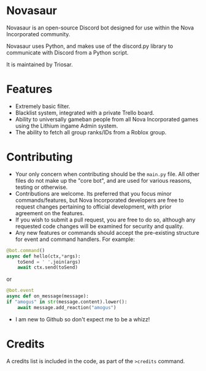 # Novasaur
Novasaur is an open-source Discord bot designed for use within the Nova Incorporated community.

Novasaur uses Python, and makes use of the discord.py library to communicate with Discord from a Python script.

It is maintained by Triosar.
# Features
- Extremely basic filter.
- Blacklist system, integrated with a private Trello board.
- Ability to universally gameban people from all Nova Incorporated games using the Lithium ingame Admin system.
- The ability to fetch all group ranks/IDs from a Roblox group.

# Contributing
- Your only concern when contributing should be the `main.py` file. All other files do not make up the "core bot", and are used for various reasons, testing or otherwise.
- Contributions are welcome. Its preferred that you focus minor commands/features, but Nova Incorporated developers are free to request changes pertaining to official development, with prior agreement on the features.
- If you wish to submit a pull request, you are free to do so, although any requested code changes will be examined for security and quality.
- Any new features or commands should accept the pre-existing structure for event and command handlers. 
For example:
```py
@bot.command()
async def hello(ctx,*args):
	toSend = ' '.join(args)
	await ctx.send(toSend)
```
or
```py
@bot.event
async def on_message(message):
if "amogus" in str(message.content).lower():
	await message.add_reaction("amogus")
```
- I am new to Github so don't expect me to be a whizz!

# Credits
A credits list is included in the code, as part of the `>credits` command.
